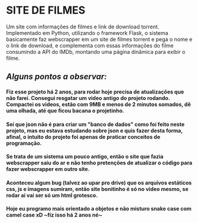 # SITE DE FILMES

Um site com informações de filmes e link de download torrent. Implementado em Python, utilizando o framework Flask, o sistema basicamente faz webscrapper em um site de filmes torrent e pega o nome e o link de download, e complementa com essas informações do filme consumindo a API do IMDb, montando uma página dinâmica para exibir o filme.


## ***Alguns pontos a observar:***

#### Fiz esse projeto há 2 anos, para rodar hoje precisa de atualizações que não farei. Consegui resgatar um video antigo do projeto rodando. Compactei os videos, estão com 9MB e menos de 2 minutos somados, dê uma olhada, até que ficou bacana o projetinho.

#### Sei que json não é para criar um "banco de dados" como foi feito neste projeto, mas eu estava estudando sobre json e quis fazer desta forma, afinal, o intuito do projeto foi apenas de praticar conceitos de programação.

#### Se trata de um sistema um pouco antigo, então o site que fazia webscrapper saiu do ar e não tenho pretenções de atualizar o código para fazer webscrapper em outro site. 

#### Aconteceu algum bug (talvez ao upar pro drive) que os arquivos estáticos css, js e imagens sumiram, então site bonitinho é só no vídeo mesmo, se rodar aí vai ser só um html grotesco.

#### Hoje eu programo mais orientado a objetos e não misturo snake case com camel case xD ~fiz isso há 2 anos né~
